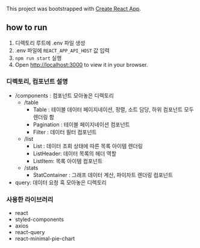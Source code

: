 This project was bootstrapped with [Create React App](https://github.com/facebook/create-react-app).

## how to run

1. 디렉토리 루트에 .env 파일 생성
2. .env 파일에 `REACT_APP_API_HOST` 값 입력
3. `npm run start` 실행
4. Open [http://localhost:3000](http://localhost:3000) to view it in your browser.


### 디렉토리, 컴포넌트 설명
- /components : 컴포넌트 모아놓은 디렉토리
    - /table
        - Table : 테이블 데이터 페이지네이션, 정렬, 소트 담당, 하위 컴포넌트 모두 렌더링 함
        - Pagination : 테이블 페이지네이션 컴포넌트
        - Filter : 데이터 필터 컴포넌트
    - /list
        - List : 데이터 조회 상태에 따른 목록 아이템 렌더링
        - ListHeader: 데이터 목록의 헤더 역할
        - ListItem: 목록 아이템 컴포넌트
    - /stats
        - StatContainer : 그래프 데이터 계산, 파이차트 렌더링 컴포넌트
- query: 데이터 요청 훅 모아놓은 디렉토리

### 사용한 라이브러리
- react
- styled-components
- axios
- react-query
- react-minimal-pie-chart
